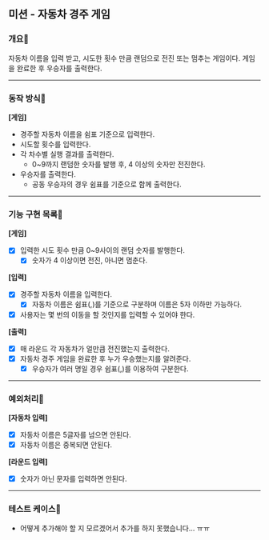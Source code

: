 ## 미션 - 자동차 경주 게임

### 개요📌
자동차 이름을 입력 받고, 시도한 횟수 만큼 랜덤으로 전진 또는 멈추는 게임이다.
게임을 완료한 후 우승자를 출력한다.

- - -

### 동작 방식📌

**[게임]**
- 경주할 자동차 이름을 쉼표 기준으로 입력한다.
- 시도할 횟수를 입력한다.
- 각 차수별 실행 결과를 출력한다.
  - 0~9까지 랜덤한 숫자를 발행 후, 4 이상의 숫자만 전진한다.
- 우승자를 출력한다.
  - 공동 우승자의 경우 쉼표를 기준으로 함께 출력한다.

- - -

### 기능 구현 목록📌

**[게임]**
- [x] 입력한 시도 횟수 만큼 0~9사이의 랜덤 숫자를 발행한다.
  - [x] 숫자가 4 이상이면 전진, 아니면 멈춘다.

**[입력]**
- [x] 경주할 자동차 이름을 입력한다.
  - [x] 자동차 이름은 쉼표(,)를 기준으로 구분하며 이름은 5자 이하만 가능하다.
- [x] 사용자는 몇 번의 이동을 할 것인지를 입력할 수 있어야 한다.

**[출력]**
- [x] 매 라운드 각 자동차가 얼만큼 전진했는지 출력한다.
- [x] 자동차 경주 게임을 완료한 후 누가 우승했는지를 알려준다.
  - [x] 우승자가 여러 명일 경우 쉼표(,)를 이용하여 구분한다.

- - -

### 예외처리📌

**[자동차 입력]**
- [x] 자동차 이름은 5글자를 넘으면 안된다.
- [x] 자동차 이름은 중복되면 안된다.

**[라운드 입력]**
- [x] 숫자가 아닌 문자를 입력하면 안된다.

- - -

### 테스트 케이스📌

- 어떻게 추가해야 할 지 모르겠어서 추가를 하지 못했습니다... ㅠㅠ